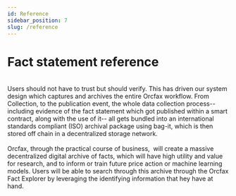 ```yaml
---
id: Reference
sidebar_position: 7
slug: /reference
---
```


# Fact statement reference
<br/>
Users should not have to trust but should verify. This has driven our system
design which captures and archives the entire Orcfax workflow. From Collection,
to the publication event, the whole data collection process-- including evidence
of the fact statement which got published within a smart contract, along with
the use of it-- all gets bundled into an international standards compliant (ISO)
archival package using bag-it, which is then stored off chain in a decentralized
storage network.<br/>
<br/>
Orcfax, through the practical course of business,  will create a massive
decentralized digital archive of facts, which will have high utility and value
for research, and to inform or train future price action or machine learning
models. Users will be able to search through this archive through the Orcfax
Fact Explorer by leveraging the identifying information that hey have at
hand.<br/>
